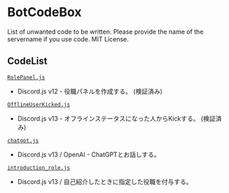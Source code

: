 # BotCodeBox
List of unwanted code to be written. Please provide the name of the servername if you use code. MIT License.

## CodeList
[`RolePanel.js`](https://github.com/KinokoServer/BotCodeBox/blob/main/rolepanel.js)
+ Discord.js v12 - 役職パネルを作成する。 (検証済み)

[`OfflineUserKicked.js`](https://github.com/KinokoServer/BotCodeBox/blob/main/OfflineUserKicked.js)
+ Discord.js v13 - オフラインステータスになった人からKickする。 (検証済み)

[`chatgpt.js`](https://github.com/KinokoServer/BotCodeBox/blob/main/chatgpt.js)
+ Discord.js v13 / OpenAI - ChatGPTとお話しする。

[`introduction_role.js`](https://github.com/KinokoServer/BotCodeBox/blob/main/introduction_role.js)
+ Discord.js v13 / 自己紹介したときに指定した役職を付与する。